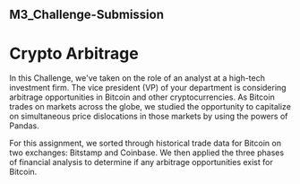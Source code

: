 ## M3_Challenge-Submission
# Crypto Arbitrage

In this Challenge, we've taken on the role of an analyst at a high-tech investment firm. The vice president (VP) of your department is considering arbitrage opportunities in Bitcoin and other cryptocurrencies. As Bitcoin trades on markets across the globe, we studied the opportunity to capitalize on simultaneous price dislocations in those markets by using the powers of Pandas.

For this assignment, we sorted through historical trade data for Bitcoin on two exchanges: Bitstamp and Coinbase. We then applied the three phases of financial analysis to determine if any arbitrage opportunities exist for Bitcoin.


